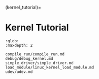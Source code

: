 (kernel_tutorial)=
# Kernel Tutorial

```{toctree}
:glob:
:maxdepth: 2

compile_run/compile_run.md
debug/debug_kernel.md
simple_driver/simple_driver.md
load_module/linux_kernel_load_module.md
udev/udev.md
```
